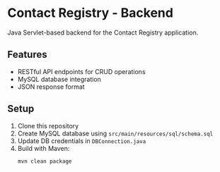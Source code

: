 # Contact Registry - Backend

Java Servlet-based backend for the Contact Registry application.

## Features
- RESTful API endpoints for CRUD operations
- MySQL database integration
- JSON response format

## Setup
1. Clone this repository
2. Create MySQL database using `src/main/resources/sql/schema.sql`
3. Update DB credentials in `DBConnection.java`
4. Build with Maven:
   ```bash
   mvn clean package